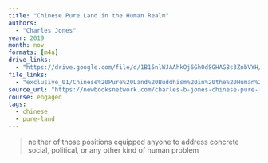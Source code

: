 ```yaml
---
title: "Chinese Pure Land in the Human Realm"
authors:
  - "Charles Jones"
year: 2019
month: nov
formats: [m4a]
drive_links:
  - "https://drive.google.com/file/d/1B15nlWJAAhkOj6Gh0dSGHAG8s3ZnbVYH/view?usp=drivesdk"
file_links:
  - "exclusive_01/Chinese%20Pure%20Land%20Buddhism%20in%20the%20Human%20Realm%20-%20Charles%20Jones.m4a"
source_url: "https://newbooksnetwork.com/charles-b-jones-chinese-pure-land-buddhism-understanding-a-tradition-of-practice-u-hawaii-press-2019"
course: engaged
tags:
  - chinese
  - pure-land
---
```


> neither of those positions equipped anyone to address concrete social, political, or any other kind of human problem
